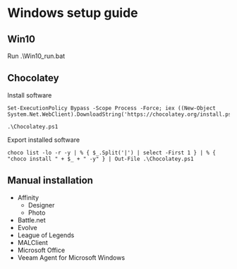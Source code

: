 # Windows setup guide

## Win10
Run .\Win10\_run.bat

## Chocolatey
Install software
```
Set-ExecutionPolicy Bypass -Scope Process -Force; iex ((New-Object System.Net.WebClient).DownloadString('https://chocolatey.org/install.ps1'))

.\Chocolatey.ps1
```

Export installed software
```
choco list -lo -r -y | % { $_.Split('|') | select -First 1 } | % { "choco install " + $_ + " -y" } | Out-File .\Chocolatey.ps1
```

## Manual installation
  - Affinity
    - Designer
    - Photo
  - Battle.net
  - Evolve
  - League of Legends
  - MALClient
  - Microsoft Office
  - Veeam Agent for Microsoft Windows
